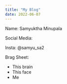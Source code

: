 ```yaml
---
title: "My Blog"
date: 2022-06-07
---
```


Name: Samyuktha Minupala

Social Media:

  Insta: @samyu_sa2 

Brag Sheet:

- This brain
- This face
- Me
